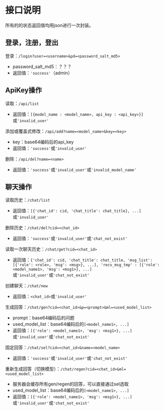 # 接口说明

所有的的状态返回值均用json进行一次封装。

## 登录，注册，登出

登录：`/login?user=<username>&pd=<password_salt_md5>`

* password_salt_md5：？？？
* 返回值：`'success'`（admin）

## ApiKey操作

读取：`/api/list`

* 返回值：`[{model_name : <model_name>, api_key : <api_key>}]`或`'invalid_user'`

添加或覆盖式修改：`/api/add?name=<model_name>&key=<key>`

* key：base64编码后的api_key
* 返回值：`'success'`或`'invalid_user'`

删除：`/api/del?name=<name>`

* 返回值：`'success'`或`'invalid_user'`或`'invalid_model_name'`

## 聊天操作

读取历史：`/chat/list`

* 返回值：`[{'chat_id': cid, 'chat_title': chat_title}, ...]`或`'invalid_user'`
  
删除历史：`/chat/del?cid=<chat_id>`

* 返回值：`'success'`或`'invalid_user'`或`'chat_not_exist'`

读取一次聊天历史：`/chat/get?cid=<chat_id>`

* 返回值：`{'chat_id': cid, 'chat_title': chat_title, 'msg_list': [{'role': <role>, 'msg': <msg>}, ...], 'recv_msg_tmp' : [{'role': <model_name1>, 'msg': <msg1>}, ...]`或`'invalid_user'`或`'chat_not_exist'`

创建聊天：`/chat/new`

* 返回值：`<chat_id>`或`'invalid_user'`

生成回答：`/chat/gen?cid=<chat_id>&p=<prompt>&ml=<used_model_list>`

* prompt：base64编码后的问题
* used_model_list：base64编码后的`[<model_name1>, ...]`
* 返回值：`[{'role': <model_name1>, 'msg': <msg1>}, ...]`或`'invalid_user'`或`'chat_not_exist'`

固定回答：`/chat/sel?cid=<chat_id>&name=<model_name>`

* 返回值：`'success'`或`'invalid_user'`或`'chat_not_exist'`

重新生成回答（切换模型）：`/chat/regen?cid=<chat_id>&ml=<used_model_list>`

* 服务器会缓存所有gen/regen的回答，可以直接通过sel选取
* used_model_list：base64编码后的`[<model_name1>, ...]`
* 返回值：`[{'role': <model_name1>, 'msg': <msg1>}, ...]`或`'invalid_user'`或`'chat_not_exist'`

